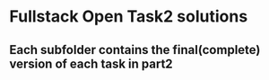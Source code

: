 # Fullstack Open Task2 solutions

## Each subfolder contains the final(complete) version of each task in part2
